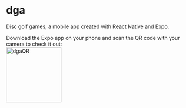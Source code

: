 # dga

Disc golf games, a mobile app created with React Native and Expo.


Download the Expo app on your phone and scan the QR code with your camera to check it out:
<br>
<img width="150" alt="dgaQR" src="https://user-images.githubusercontent.com/71737188/123717991-ad7d2380-d843-11eb-8aa2-b6813f0d0412.png">


